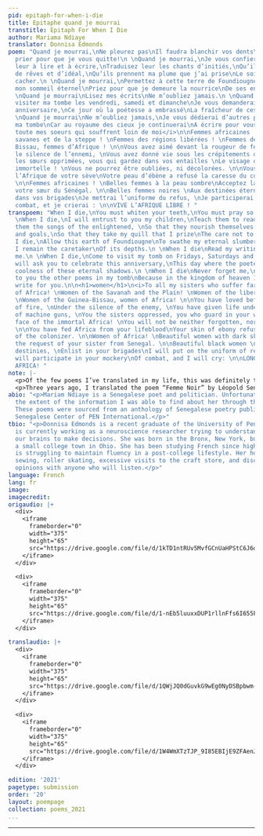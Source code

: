 ```yaml
---
pid: epitaph-for-when-i-die
title: Epitaphe quand je mourrai
transtitle: Epitaph For When I Die
author: Mariama Ndiaye
translator: Donnisa Edmonds
poem: "Quand je mourrai,\nNe pleurez pas\nIl faudra blanchir vos dents\nIl faudra
  prier pour que je vous quitte!\n \nQuand je mourrai,\nJe vous confierai mes enfants,\nApprenez
  leur à lire et à écrire,\nTraduisez leur les chants d’initiés,\nQu’ils se nourrissent
  de rêves et d’idéal,\nQu’ils prennent ma plume que j’ai prise\nLe soin de ne pas
  cacher.\n \nQuand je mourrai,\nPermettez à cette terre de Foundiougne\nDe couver
  mon sommeil éternel\nPriez pour que je demeure la nourrice\nDe ses entrailles.\n
  \nQuand je mourrai\nLisez mes écrits\nNe m’oubliez jamais.\n \nQuand je mourrai,\nVenez
  visiter ma tombe les vendredi, samedi et dimanche\nJe vous demanderai de fêter cet
  anniversaire,\nCe jour où la poétesse a embrassé\nLa fraîcheur de ces ombres éternelles.\n
  \nQuand je mourrai\nNe m’oubliez jamais,\nJe vous dédierai d’autres poèmes dans
  ma tombe\nCar au royaume des cieux je continuerai\nA écrire pour vous.\n\n<h1>Femmes</h1>\n\n<i>A
  toute mes soeurs qui souffrent loin de moi</i>\n\nFemmes africaines !\nFemmes de
  savanes et de la steppe ! \nFemmes des régions libérées ! \nFemmes de la Guinée
  Bissau, femmes d’Afrique ! \n\nVous avez aimé devant la rougeur de feux, \nSous
  le silence de l’ennemi, \nVous avez donné vie sous les crépitements des mitrailleuses\nVous
  les sœurs opprimées, vous qui gardez dans vos entailles \nLe visage de l’Afrique
  immortelle ! \nVous ne pourrez être oubliées, ni décolorées. \n\nVous avez nourri
  l’Afrique de votre sève\nVotre peau d’ébène a refusé la caresse du colonisateur.
  \n\nFemmes africaines ! \nBelles femmes à la peau sombre\nAcceptez la demande de
  votre sœur du Sénégal. \n\nBelles femmes noires \nAux destinées éternelles, \nEnrôle
  dans vos brigades\nJe mettrai l’uniforme du refus, \nJe participerai à vos simulacres\nDe
  combat, et je crierai : \n\nVIVE L’AFRIQUE LIBRE ! "
transpoem: "When I die,\nYou must whiten your teeth,\nYou must pray so that I leave!\n
  \nWhen I die,\nI will entrust to you my children,\nTeach them to read and write,\nShow
  them the songs of the enlightened, \nSo that they nourish themselves with dream
  and goals,\nSo that they take my quill that I prize\nThe care not to hide.\n \nWhen
  I die,\nAllow this earth of Foundiougne\nTo swathe my eternal slumber\nPray so that
  I remain the caretaker\nOf its depths.\n \nWhen I die\nRead my writings\nNever forget
  me.\n \nWhen I die,\nCome to visit my tomb on Fridays, Saturdays and Sundays\nI
  will ask you to celebrate this anniversary,\nThis day where the poetess embraced\nThe
  coolness of these eternal shadows.\n \nWhen I die\nNever forget me,\nI will dedicate
  to you the other poems in my tomb\nBecause in the kingdom of heaven I will continue\nTo
  write for you.\n\n<h1>women</h1>\n<i>To all my sisters who suffer far from me</i>\n\nWomen
  of Africa! \nWomen of the Savanah and the Plain! \nWomen of the liberated regions!
  \nWomen of the Guinea-Bissau, women of Africa! \n\nYou have loved before the blush
  of fire, \nUnder the silence of the enemy, \nYou have given life under the sputter
  of machine guns, \nYou the sisters oppressed, you who guard in your womb, \nThe
  face of the immortal Africa! \nYou will not be neither forgotten, nor left to fade.
  \n\nYou have fed Africa from your lifeblood\nYour skin of ebony refuses the caress
  of the colonizer. \n\nWomen of Africa! \nBeautiful women with dark skin \nAccept
  the request of your sister from Senegal. \n\nBeautiful black women \nTo your enteral
  destinies, \nEnlist in your brigades\nI will put on the uniform of refusal, \nI
  will participate in your mockery\nOf combat, and I will cry: \n\nLONG LIVE THE LIBERATED
  AFRICA! "
note: |-
  <p>Of the few poems I’ve translated in my life, this was definitely the most challenging. Ndiaye utilizes a lot of great imagery throughout the poem related to being the nurse or caretaker of someone that was difficult to translate directly. For example, <em>de couver</em> in the line “de couver mon sommeil éternel” translates most directly to “to wrap a child in cotton wool.” I tried to preserve this notion through the use of the word “swathe,” which similarly refers to the idea of wrapping a baby in fabric. I also struggled with the line “to care not to hide.” This translation originally did not make much sense to me within the context of the poem, so I tried many different versions and arrangements. However, I continued to come back to this most direct translation of Ndiaye’s words. I feel like it allows the most room for interpretation of her meaning without my own personal inputs. I maintain her punctuation, line breaks, and structure throughout the entire poem, along with the repetition of “When I Die.”</p>
  <p>Three years ago, I translated the poem “Femme Noir” by Léopold Senghor for the 2018 edition of <em>DoubleSpeak</em>. When I found this poem by Ndiaye, I felt that it was a near perfect follow-up to my first translation, as it offers both a call to arms and love for Black women (specifically those from Africa) from the perspective of a Black woman. I tried my best to maintain the high-energy and fast-paced nature of the poem in my translation by keeping the lines to a similar length and retaining the same punctuation and structure. I also chose to translate all of the lines starting with <em>femme</em> as “Women of” to add repetition to the poem to keep it moving forward. I also tried to as closely as possible preserve the meanings of the more descriptive words like <em>crépitements</em>, which directly translates to “the crackling of machine guns.” However, I chose to use the word “sputter” in my translation because I felt it more accurately captured in English the sound she was trying to evoke. Similarly, while <em>ni decolorées</em> literally translates to “neither faded,” the line was difficult to translate as there is no meaningful English equivalent to this use of the past tense. I opted to use the phrase “left to fade,” as I believe it more accurately captures the feeling of the original line. Finally, I sifted through several different English translation of the line: “VIVE L’AFRIQUE LIBRE” (“long live free Africa,” “God bless free Africa,” etc.), but ultimate settled on translating <em>libre</em> as “liberated” as it felt like it carried the most nuanced understanding of what it means for Africa and Black women to be free.</p>
abio: "<p>Mariam Ndiaye is a Senegalese poet and politician. Unfortunately, this was
  the extent of the information I was able to find about her through the Internet.
  These poems were sourced from an anthology of Senegalese poetry published by the
  Senegalese Center of PEN International.</p>"
tbio: "<p>Donnisa Edmonds is a recent graduate of the University of Pennsylvania who
  is currently working as a neuroscience researcher trying to understand how we use
  our brains to make decisions. She was born in the Bronx, New York, but grew up in
  a small college town in Ohio. She has been studying French since high school and
  is struggling to maintain fluency in a post-college lifestyle. Her hobbies include
  sewing, roller skating, excessive visits to the craft store, and discussing music
  opinions with anyone who will listen.</p>"
language: French
lang: fr
image:
imagecredit:
origaudio: |+
  <div>
    <iframe
      frameborder="0"
      width="375"
      height="65"
      src="https://drive.google.com/file/d/1kTD1ntRUv5MvfGCnUaHPStC6J6q70FxM/preview">
    </iframe>
  </div>

  <div>
    <iframe
      frameborder="0"
      width="375"
      height="65"
      src="https://drive.google.com/file/d/1-nEb5luuxxDUP1rllnFfs6I655FshoDq/preview">
    </iframe>
  </div>

translaudio: |+
  <div>
    <iframe
      frameborder="0"
      width="375"
      height="65"
      src="https://drive.google.com/file/d/1QWjJQ0dGuvkG9wEg0NyDSBpbwm-6Ya9E/preview”>
    </iframe>
  </div>

  <div>
    <iframe
      frameborder="0"
      width="375"
      height="65"
      src="https://drive.google.com/file/d/1W4WmXTzTJP_9I85EBIjE9ZFAenJnFuID/preview”>
    </iframe>
  </div>

edition: '2021'
pagetype: submission
order: '20'
layout: poempage
collection: poems_2021
...
```

---
